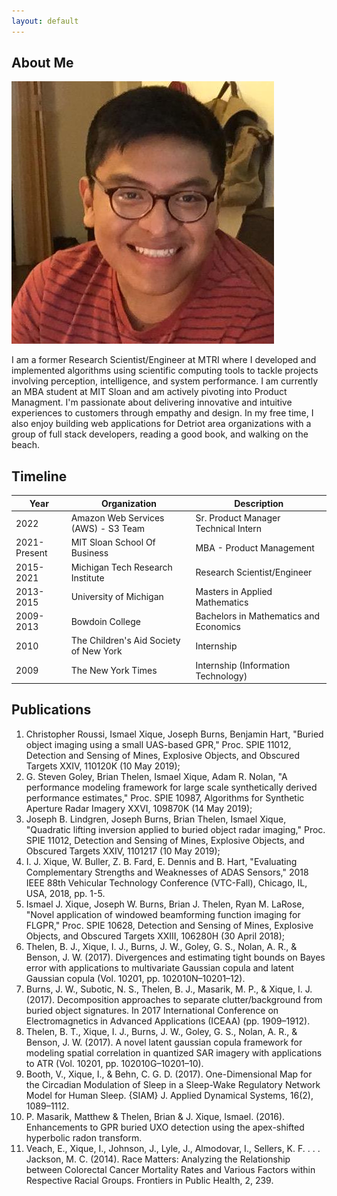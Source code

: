 ```yaml
---
layout: default
---
```


## About Me

<img class="profile-picture" src="profile_pic.jpeg">

I am a former Research Scientist/Engineer at MTRI where I developed and implemented algorithms using scientific computing tools to tackle projects involving perception, intelligence, and system performance. I am currently an MBA student at MIT Sloan and am actively pivoting into Product Managment. I'm passionate about delivering innovative and intuitive experiences to customers through empathy and design. In my free time, I also enjoy building web applications for Detriot area organizations with a group of full stack developers, reading a good book, and walking on the beach.

## Timeline

| Year         | Organization                           | Description                            |
| ------------ | -------------------------------------- | -------------------------------------- |
| 2022         | Amazon Web Services (AWS) - S3 Team    | Sr. Product Manager Technical Intern   |
| 2021-Present | MIT Sloan School Of Business           | MBA - Product Management               |
| 2015-2021    | Michigan Tech Research Institute       | Research Scientist/Engineer            |
| 2013-2015    | University of Michigan                 | Masters in Applied Mathematics         |
| 2009-2013    | Bowdoin College                        | Bachelors in Mathematics and Economics |
| 2010         | The Children's Aid Society of New York | Internship                             |
| 2009         | The New York Times                     | Internship (Information Technology)    |

## Publications

1. Christopher Roussi, Ismael Xique, Joseph Burns, Benjamin Hart, "Buried object imaging using a small UAS-based GPR," Proc. SPIE 11012, Detection and Sensing of Mines, Explosive Objects, and Obscured Targets XXIV, 110120K (10 May 2019);
2. G. Steven Goley, Brian Thelen, Ismael Xique, Adam R. Nolan, "A performance modeling framework for large scale synthetically derived performance estimates," Proc. SPIE 10987, Algorithms for Synthetic Aperture Radar Imagery XXVI, 109870K (14 May 2019);
3. Joseph B. Lindgren, Joseph Burns, Brian Thelen, Ismael Xique, "Quadratic lifting inversion applied to buried object radar imaging," Proc. SPIE 11012, Detection and Sensing of Mines, Explosive Objects, and Obscured Targets XXIV, 1101217 (10 May 2019);
4. I. J. Xique, W. Buller, Z. B. Fard, E. Dennis and B. Hart, "Evaluating Complementary Strengths and Weaknesses of ADAS Sensors," 2018 IEEE 88th Vehicular Technology Conference (VTC-Fall), Chicago, IL, USA, 2018, pp. 1-5.
5. Ismael J. Xique, Joseph W. Burns, Brian J. Thelen, Ryan M. LaRose, "Novel application of windowed beamforming function imaging for FLGPR," Proc. SPIE 10628, Detection and Sensing of Mines, Explosive Objects, and Obscured Targets XXIII, 106280H (30 April 2018);
6. Thelen, B. J., Xique, I. J., Burns, J. W., Goley, G. S., Nolan, A. R., & Benson, J. W. (2017). Divergences and estimating tight bounds on Bayes error with applications to multivariate Gaussian copula and latent Gaussian copula (Vol. 10201, pp. 102010N–10201–12).
7. Burns, J. W., Subotic, N. S., Thelen, B. J., Masarik, M. P., & Xique, I. J. (2017). Decomposition approaches to separate clutter/background from buried object signatures. In 2017 International Conference on Electromagnetics in Advanced Applications (ICEAA) (pp. 1909–1912).
8. Thelen, B. T., Xique, I. J., Burns, J. W., Goley, G. S., Nolan, A. R., & Benson, J. W. (2017). A novel latent gaussian copula framework for modeling spatial correlation in quantized SAR imagery with applications to ATR (Vol. 10201, pp. 102010G–10201–10).
9. Booth, V., Xique, I., & Behn, C. G. D. (2017). One-Dimensional Map for the Circadian Modulation of Sleep in a Sleep-Wake Regulatory Network Model for Human Sleep. {SIAM} J. Applied Dynamical Systems, 16(2), 1089–1112.
10. P. Masarik, Matthew & Thelen, Brian & J. Xique, Ismael. (2016). Enhancements to GPR buried UXO detection using the apex-shifted hyperbolic radon transform.
11. Veach, E., Xique, I., Johnson, J., Lyle, J., Almodovar, I., Sellers, K. F. . . . Jackson, M. C. (2014). Race Matters: Analyzing the Relationship between Colorectal Cancer Mortality Rates and Various Factors within Respective Racial Groups. Frontiers in Public Health, 2, 239.
